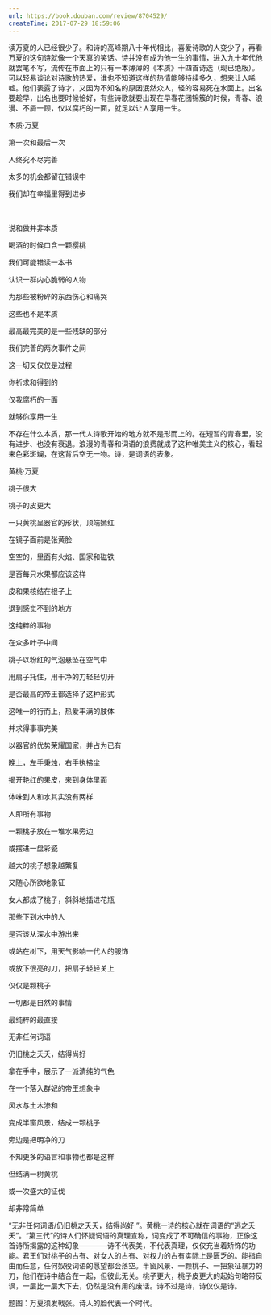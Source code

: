 ```yaml
---
url: https://book.douban.com/review/8704529/
createTime: 2017-07-29 18:59:06
---
```


读万夏的人已经很少了。和诗的高峰期八十年代相比，喜爱诗歌的人变少了，再看万夏的这句诗就像一个天真的笑话。诗并没有成为他一生的事情，进入九十年代他就罢笔不写，流传在市面上的只有一本薄薄的《本质》十四首诗选（现已绝版）。可以轻易谈论对诗歌的热爱，谁也不知道这样的热情能够持续多久，想来让人唏嘘。他们表露了诗才，又因为不知名的原因泯然众人，轻的容易死在水面上。出名要趁早，出名也要时候恰好，有些诗歌就要出现在早春花团锦簇的时候，青春、浪漫、不屑一顾，仅以腐朽的一面，就足以让人享用一生。

本质·万夏 

第一次和最后一次 

人终究不尽完善 

太多的机会都留在错误中 

我们却在幸福里得到进步

　 

说和做并非本质 

喝酒的时候口含一颗樱桃 

我们可能错读一本书 

认识一群内心脆弱的人物 

为那些被粉碎的东西伤心和痛哭 

这些也不是本质 

最高最完美的是一些残缺的部分 

我们完善的两次事件之间 

这一切又仅仅是过程 

你祈求和得到的 

仅我腐朽的一面 

就够你享用一生

不存在什么本质，那一代人诗歌开始的地方就不是形而上的。在短暂的青春里，没有进步、也没有衰退。浪漫的青春和词语的浪费就成了这种唯美主义的核心，看起来色彩斑斓，在这背后空无一物。诗，是词语的表象。

黄桃·万夏

桃子很大 

桃子的皮更大 

一只黄桃呈器官的形状，顶端嫣红 

在镜子面前是张黄脸

空空的，里面有火焰、国家和磁铁 

是否每只水果都应该这样 

皮和果核结在根子上 

退到感觉不到的地方 

这纯粹的事物 

在众多叶子中间 

桃子以粉红的气泡悬坠在空气中 

用扇子托住，用干净的刀轻轻切开

是否最高的帝王都选择了这种形式 

这唯一的行而上，热爱丰满的肢体 

并求得事事完美 

以器官的优势荣耀国家，并占为已有

晚上，左手秉烛，右手执拂尘 

揭开艳红的果皮，来到身体里面 

体味到人和水其实没有两样 

人即所有事物

一颗桃子放在一堆水果旁边 

或摆进一盘彩瓷 

越大的桃子想象越繁复 

又随心所欲地象征

女人都成了桃子，斜斜地插进花瓶 

那些下到水中的人 

是否该从深水中游出来 

或站在树下，用天气影响一代人的服饰 

或放下很亮的刀，把扇子轻轻关上 

仅仅是颗桃子

一切都是自然的事情 

最纯粹的最直接 

无非任何词语 

仍旧桃之夭夭，结得尚好 

拿在手中，展示了一派清纯的气色 

在一个落入群妃的帝王想象中 

风水与土木渗和 

变成半窗风景，结成一颗桃子 

旁边是把明净的刀

不知更多的语言和事物也都是这样 

但结满一树黄桃 

或一次盛大的征伐 

却非常简单

“无非任何词语/仍旧桃之夭夭，结得尚好 ”。黄桃一诗的核心就在词语的“逃之夭夭”。“第三代”的诗人们怀疑词语的真理宣称，词变成了不可确信的事物，正像这首诗所揭露的这种幻象————诗不代表美，不代表真理，仅仅充当着矫饰的功能。君王们对桃子的占有、对女人的占有、对权力的占有实际上是匮乏的。能指自由而任意，任何奴役词语的愿望都会落空。半窗风景、一颗桃子、一把象征暴力的刀，他们在诗中结合在一起，但彼此无关。桃子更大，桃子皮更大的起始句略带反讽，一层比一层大下去，仍然是没有用的废话。诗不过是诗，诗仅仅是诗。

题图：万夏须发戟张。诗人的脸代表一个时代。
